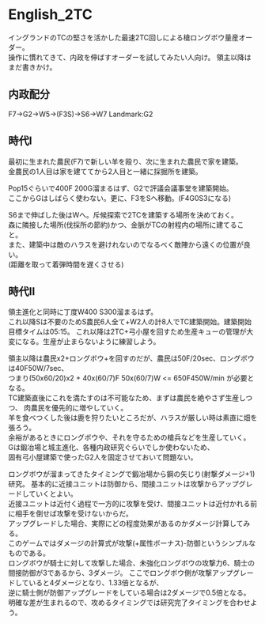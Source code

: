 # English_2TC
イングランドのTCの堅さを活かした最速2TC回しによる槍ロングボウ量産オーダー。   
操作に慣れてきて、内政を伸ばすオーダーを試してみたい人向け。 
領主以降はまだ書きかけ。 

## 内政配分
F7->G2->W5->(F3S)->S6->W7
Landmark:G2

## 時代I 
最初に生まれた農民(F7)で新しい羊を殴り、次に生まれた農民で家を建築。    
金農民の1人目は家を建ててから2人目と一緒に採掘所を建築。

Pop15ぐらいで400F 200G溜まるはず、G2で評議会議事堂を建築開始。  
ここからGはしばらく使わない。更に、F3をSへ移動。(F4G0S3になる)  

S6まで伸ばした後はWへ。斥候探索で2TCを建築する場所を決めておく。    
森に隣接した場所(伐採所の節約)かつ、金脈がTCの射程内の場所に建てること。  
また、建築中は敵のハラスを避けれないのでなるべく敵陣から遠くの位置が良い。  
(距離を取って着弾時間を遅くさせる)  

## 時代II
領主進化と同時に丁度W400 S300溜まるはず。  
これ以降Sは不要のためS農民6人全て+W2人の計8人でTC建築開始。建築開始目標タイムは05:15。 
これ以降は2TC+弓小屋を回すため生産キューの管理が大変になる。生産が止まらないように練習しよう。  

領主以降は農民x2+ロングボウ+を回すのだが、農民は50F/20sec、ロングボウは40F50W/7sec、  
つまり(50x60/20)x2 + 40x(60/7)F 50x(60/7)W <= 650F450W/min が必要となる。  
TC建築直後にこれを満たすのは不可能なため、まずは農民を絶やさず生産しつつ、
肉農民を優先的に増やしていく。  
羊を食べつくした後は鹿を狩りたいところだが、ハラスが厳しい時は素直に畑を張ろう。  
余裕があるときにロングボウや、それを守るための槍兵などを生産していく。  
Gは鍛冶場と城主進化、各種内政研究ぐらいでしか使わないため、  
固有弓小屋建築で使ったG2人を固定させておいて問題ない。

ロングボウが溜まってきたタイミングで鍛冶場から鋼の矢じり(射撃ダメージ+1)研究。
基本的に近接ユニットは防御から、間接ユニットは攻撃からアップグレードしていくとよい。  
近接ユニットは近付く過程で一方的に攻撃を受け、間接ユニットは近付かれる前に相手を倒せば攻撃を受けないからだ。  
アップグレードした場合、実際にどの程度効果があるのかダメージ計算してみる。  
このゲームではダメージの計算式が攻撃(+属性ボーナス)-防御というシンプルなものである。  
ロングボウが騎士に対して攻撃した場合、未強化ロングボウの攻撃力6、騎士の間接防御が3であるから、3ダメージ。
ここでロングボウ側が攻撃アップグレードしていると4ダメージとなり、1.33倍となるが、  
逆に騎士側が防御アップグレードをしている場合は2ダメージで0.5倍となる。  
明確な差が生まれるので、攻めるタイミングでは研究完了タイミングを合わせよう。  